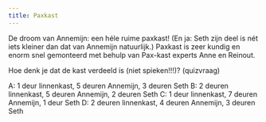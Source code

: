 ```yaml
---
title: Paxkast
---
```


De droom van Annemijn: een héle ruime paxkast! (En ja: Seth zijn deel is nét iets kleiner dan dat van Annemijn natuurlijk.) Paxkast is zeer kundig en enorm snel gemonteerd met behulp van Pax-kast experts Anne en Reinout.

Hoe denk je dat de kast verdeeld is (niet spieken!!!)? (quizvraag)

A: 1 deur linnenkast, 5 deuren Annemijn, 3 deuren Seth
B: 2 deuren linnenkast, 5 deuren Annemijn, 2 deuren Seth
C: 1 deur linnenkast, 7 deuren Annemijn, 1 deur Seth
D: 2 deuren linnenkast, 4 deuren Annemijn, 3 deuren Seth
